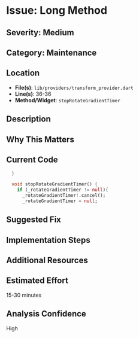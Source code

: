 # Issue: Long Method

## Severity: Medium

## Category: Maintenance

## Location
- **File(s)**: `lib/providers/transform_provider.dart`
- **Line(s)**: 36-36
- **Method/Widget**: `stopRotateGradientTimer`

## Description


## Why This Matters


## Current Code
```dart
  }

  void stopRotateGradientTimer() {
    if (_rotateGradientTimer != null){
      _rotateGradientTimer!.cancel();
      _rotateGradientTimer = null;
```

## Suggested Fix


## Implementation Steps


## Additional Resources


## Estimated Effort
15-30 minutes

## Analysis Confidence
High
